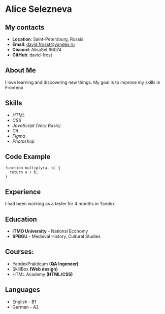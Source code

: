 # Alice Selezneva
## My contacts
* **Location**: Saint-Petersburg, Russia
* **Email**: david.frosst@yandex.ru
* **Discord**: AlisaSel #6074
* **GitHub**: david-frost
## About Me
I love learning and discovering new things. My goal is to improve my skills in Frontend
## Skills
* *HTML*
* *CSS*
* *JavaScript (Very Basic)*
* *Git*
* *Figma*
* *Photoshop*
## Code Example
```
function multiply(a, b) {
  return a + b;
} 
```
## Experience
I had been working as a tester for 4 months in Yandex
## Education
* **ITMO University** - National Economy
* **SPBGU** - Medieval History, Cultural Studies
## Courses:
* YandexPrakticum **(QA Ingeneer)**
* SkillBox **(Web design)**
* HTML Academy **(HTML/CSS)**
## Languages
* English - B1
* German - A2
